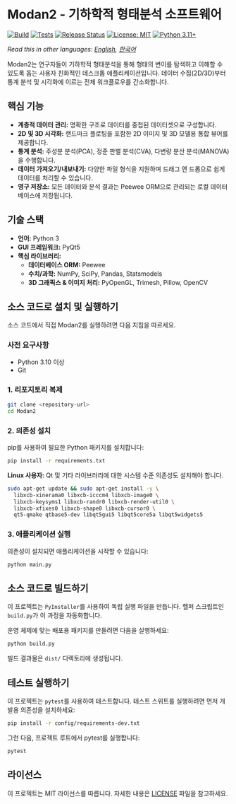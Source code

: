 
# Modan2 - 기하학적 형태분석 소프트웨어

[![Build](https://github.com/jikhanjung/Modan2/actions/workflows/build.yml/badge.svg)](https://github.com/jikhanjung/Modan2/actions/workflows/build.yml)
[![Tests](https://github.com/jikhanjung/Modan2/actions/workflows/test.yml/badge.svg)](https://github.com/jikhanjung/Modan2/actions/workflows/test.yml)
[![Release Status](https://github.com/jikhanjung/Modan2/actions/workflows/release.yml/badge.svg)](https://github.com/jikhanjung/Modan2/actions/workflows/release.yml)
[![License: MIT](https://img.shields.io/badge/License-MIT-yellow.svg)](https://opensource.org/licenses/MIT)
[![Python 3.11+](https://img.shields.io/badge/python-3.11+-blue.svg)](https://www.python.org/downloads/)

*Read this in other languages: [English](README.md), [한국어](README.ko.md)*

Modan2는 연구자들이 기하학적 형태분석을 통해 형태의 변이를 탐색하고 이해할 수 있도록 돕는 사용자 친화적인 데스크톱 애플리케이션입니다. 데이터 수집(2D/3D)부터 통계 분석 및 시각화에 이르는 전체 워크플로우를 간소화합니다.

## 핵심 기능

- **계층적 데이터 관리:** 명확한 구조로 데이터를 중첩된 데이터셋으로 구성합니다.
- **2D 및 3D 시각화:** 랜드마크 플로팅을 포함한 2D 이미지 및 3D 모델용 통합 뷰어를 제공합니다.
- **통계 분석:** 주성분 분석(PCA), 정준 판별 분석(CVA), 다변량 분산 분석(MANOVA)을 수행합니다.
- **데이터 가져오기/내보내기:** 다양한 파일 형식을 지원하며 드래그 앤 드롭으로 쉽게 데이터를 처리할 수 있습니다.
- **영구 저장소:** 모든 데이터와 분석 결과는 Peewee ORM으로 관리되는 로컬 데이터베이스에 저장됩니다.

## 기술 스택

- **언어:** Python 3
- **GUI 프레임워크:** PyQt5
- **핵심 라이브러리:**
    - **데이터베이스 ORM:** Peewee
    - **수치/과학:** NumPy, SciPy, Pandas, Statsmodels
    - **3D 그래픽스 & 이미지 처리:** PyOpenGL, Trimesh, Pillow, OpenCV

## 소스 코드로 설치 및 실행하기

소스 코드에서 직접 Modan2를 실행하려면 다음 지침을 따르세요.

### 사전 요구사항

- Python 3.10 이상
- Git

### 1. 리포지토리 복제

```bash
git clone <repository-url>
cd Modan2
```

### 2. 의존성 설치

pip를 사용하여 필요한 Python 패키지를 설치합니다:

```bash
pip install -r requirements.txt
```

**Linux 사용자:** Qt 및 기타 라이브러리에 대한 시스템 수준 의존성도 설치해야 합니다.

```bash
sudo apt-get update && sudo apt-get install -y \
  libxcb-xinerama0 libxcb-icccm4 libxcb-image0 \
  libxcb-keysyms1 libxcb-randr0 libxcb-render-util0 \
  libxcb-xfixes0 libxcb-shape0 libxcb-cursor0 \
  qt5-qmake qtbase5-dev libqt5gui5 libqt5core5a libqt5widgets5
```

### 3. 애플리케이션 실행

의존성이 설치되면 애플리케이션을 시작할 수 있습니다:

```bash
python main.py
```

## 소스 코드로 빌드하기

이 프로젝트는 `PyInstaller`를 사용하여 독립 실행 파일을 만듭니다. 헬퍼 스크립트인 `build.py`가 이 과정을 자동화합니다.

운영 체제에 맞는 배포용 패키지를 만들려면 다음을 실행하세요:

```bash
python build.py
```

빌드 결과물은 `dist/` 디렉토리에 생성됩니다.

## 테스트 실행하기

이 프로젝트는 `pytest`를 사용하여 테스트합니다. 테스트 스위트를 실행하려면 먼저 개발용 의존성을 설치하세요:

```bash
pip install -r config/requirements-dev.txt
```

그런 다음, 프로젝트 루트에서 pytest를 실행합니다:

```bash
pytest
```

## 라이선스

이 프로젝트는 MIT 라이선스를 따릅니다. 자세한 내용은 [LICENSE](LICENSE) 파일을 참고하세요.
